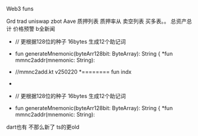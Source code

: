 


Web3  funs

Grd trad uniswap zbot
Aave   质押列表 质押率从
卖空列表
买多表。。
总资产总计
价格预警
b全新闻

* // 更根据128位的种子  16bytes 生成12个助记词
* fun generateMnemonic(byteArr128bit: ByteArray): String {
  *fun mmnc2addr(mnemonic: String):


* //mmnc2add.kt  v250220
  *======== fun indx
*
* // 更根据128位的种子  16bytes 生成12个助记词
* fun generateMnemonic(byteArr128bit: ByteArray): String {
  *fun mmnc2addr(mnemonic: String):



dart也有   不那么新了
ts的更old
